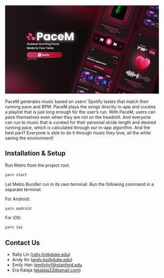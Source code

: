 ![Hero Image](hero.png)

PaceM generates music based on users’ Spotify tastes that match their running pace and BPM. PaceM plays the songs directly in-app and curates a playlist that is just long enough for the user’s run. With PaceM, users can pace themselves even when they are not on the treadmill. And everyone can run to music that is curated for their personal stride length and desired running pace, which is calculated through our in-app algorithm. And the best part? Everyone is able to do it through music they love, all the while saving the environment!

## Installation & Setup

Run Metro from the project root.

```bash
yarn start
```

Let Metro Bundler run in its _own_ terminal. Run the following command in a separate terminal:

For Android:
```bash
yarn android
```

For iOS: 
```bash
yarn ios
```

## Contact Us
* Rally Lin (rally.lin@duke.edu)
* Andy Ko (andy.ko@duke.edu)
* Emily Han (emilyhyf@stanford.edu
* Era Kalaja (ekalaja22@gmail.com)
